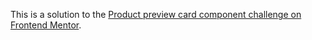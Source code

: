 This is a solution to the [Product preview card component challenge on Frontend Mentor](https://www.frontendmentor.io/challenges/product-preview-card-component-GO7UmttRfa).
